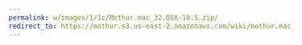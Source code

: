 ```yaml
---
permalink: w/images/1/1c/Mothur.mac_32.OSX-10.5.zip/
redirect_to: https://mothur.s3.us-east-2.amazonaws.com/wiki/mothur.mac_32.osx-10.5.zip
---
```


